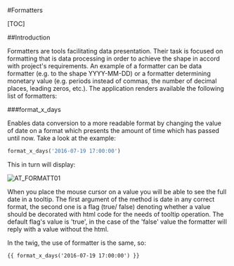 
#Formatters  

[TOC]

##Introduction  

Formatters are tools facilitating data presentation. Their task is focused on formatting that is data processing in order to achieve the shape in accord with project's requirements. An example of a formatter can be data formatter (e.g. to the shape YYYY-MM-DD) or a formatter determining monetary value (e.g. periods instead of commas, the number of decimal places, leading zeros, etc.). The application renders available the following list of formatters:

###format_x_days  

Enables data conversion to a more readable format by changing the value of date on a format which presents the amount of time which has passed until now. Take a look at the example:

```php 
format_x_days('2016-07-19 17:00:00')
```

This in turn will display:

  ![AT_FORMATT01](https://raw.githubusercontent.com/antaresproject/docs/master/docs/img/docs/services/formatters/AT_FORMATT01.png)
  
When you place the mouse cursor on a value you will be able to see the full date in a tooltip. The first argument of the method is date in any correct format, the second one is a flag (true/ false) denoting whether a value should be decorated with html code for the needs of tooltip operation. The default flag's value is 'true', in the case of the 'false' value the formatter will reply with a value without the html.

In the twig, the use of formatter is the same, so:

```html
{{ format_x_days('2016-07-19 17:00:00') }}
```
